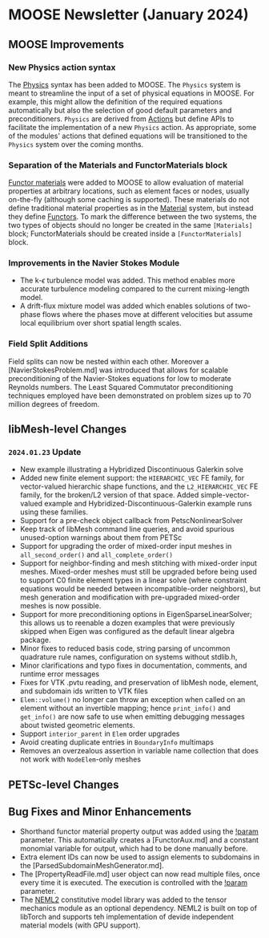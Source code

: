 # MOOSE Newsletter (January 2024)

## MOOSE Improvements

### New Physics action syntax

The [Physics](syntax/Physics/index.md) syntax has been added to MOOSE. The `Physics` system is meant
to streamline the input of a set of physical equations in MOOSE. For example, this might allow the
definition of the required equations automatically but also the selection of good default parameters
and preconditioners. `Physics` are derived from [Actions](source/actions/Action.md) but define
APIs to facilitate the implementation of a new `Physics` action. As appropriate, some of the modules'
actions that defined equations will be transitioned to the `Physics` system over the coming months.

### Separation of the Materials and FunctorMaterials block

[Functor materials](syntax/FunctorMaterials/index.md) were added to MOOSE to
allow evaluation of material properties at arbitrary locations, such as element
faces or nodes, usually on-the-fly (although some caching is supported). These materials do not define traditional material properties as in the
[Material](syntax/Materials/index.md) system, but instead they define
[Functors](syntax/Functors/index.md). To mark the difference between the two systems,
the two types of objects should no longer be created in the same `[Materials]` block;
FunctorMaterials should be created inside a `[FunctorMaterials]` block.

### Improvements in the Navier Stokes Module

- The k-$\epsilon$ turbulence model was added. This method enables more accurate turbulence modeling compared to the current mixing-length model.
- A drift-flux mixture model was added which enables solutions of two-phase flows where the phases move at different velocities but assume local equilibrium over short spatial length scales.

### Field Split Additions

Field splits can now be nested within each other. Moreover a [NavierStokesProblem.md] was introduced
that allows for scalable preconditioning of the Navier-Stokes equations for low to moderate Reynolds
numbers. The Least Squared Commutator preconditioning techniques employed have been demonstrated on
problem sizes up to 70 million degrees of freedom.

## libMesh-level Changes

### `2024.01.23` Update

- New example illustrating a Hybridized Discontinuous Galerkin solve
- Added new finite element support: the `HIERARCHIC_VEC` FE family,
  for vector-valued hierarchic shape functions, and the
  `L2_HIERARCHIC_VEC` FE family, for the broken/L2 version of that
  space.  Added simple-vector-valued example and
  Hybridized-Discontinuous-Galerkin example runs using these families.
- Support for a pre-check object callback from PetscNonlinearSolver
- Keep track of libMesh command line queries, and avoid spurious
  unused-option warnings about them from PETSc
- Support for upgrading the order of mixed-order input meshes in
  `all_second_order()` and `all_complete_order()`
- Support for neighbor-finding and mesh stitching with mixed-order
  input meshes.  Mixed-order meshes must still be upgraded before
  being used to support C0 finite element types in a linear solve
  (where constraint equations would be needed between
  incompatible-order neighbors), but mesh generation and modification
  with pre-upgraded mixed-order meshes is now possible.
- Support for more preconditioning options in EigenSparseLinearSolver;
  this allows us to reenable a dozen examples that were previously
  skipped when Eigen was configured as the default linear algebra
  package.
- Minor fixes to reduced basis code, string parsing of uncommon
  quadrature rule names, configuration on systems without stdlib.h,
- Minor clarifications and typo fixes in documentation, comments, and
  runtime error messages
- Fixes for VTK .pvtu reading, and preservation of libMesh node, element,
  and subdomain ids written to VTK files
- `Elem::volume()` no longer can throw an exception when called on an
  element without an invertible mapping; hence `print_info()` and
  `get_info()` are now safe to use when emitting debugging messages about
  twisted geometric elements.
- Support `interior_parent` in `Elem` order upgrades
- Avoid creating duplicate entries in `BoundaryInfo` multimaps
- Removes an overzealous assertion in variable name collection that
  does not work with `NodeElem`-only meshes

## PETSc-level Changes

## Bug Fixes and Minor Enhancements

- Shorthand functor material property output was added using the [!param](/FunctorMaterials/GenericFunctorMaterial/output_properties) parameter. This automatically creates a [FunctorAux.md] and a constant monomial variable for output, which had to be done manually before.
- Extra element IDs can now be used to assign elements to subdomains in the [ParsedSubdomainMeshGenerator.md].
- The [PropertyReadFile.md] user object can now read multiple files, once every time it is executed. The execution is controlled with the [!param](/UserObjects/PropertyReadFile/execute_on) parameter.
- The [NEML2](syntax/NEML2/index.md) constitutive model library was added to the tensor mechanics module as an optional dependency. NEML2 is built on top of libTorch and supports teh implementation of devide independent material models (with GPU support).
